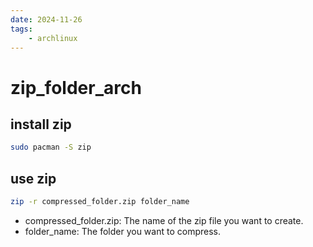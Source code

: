 ```yaml
---
date: 2024-11-26 
tags: 
    - archlinux
---
```


# zip_folder_arch

## install zip
```bash
sudo pacman -S zip
```

## use zip
```bash
zip -r compressed_folder.zip folder_name
```
- compressed_folder.zip: The name of the zip file you want to create.
- folder_name: The folder you want to compress.
